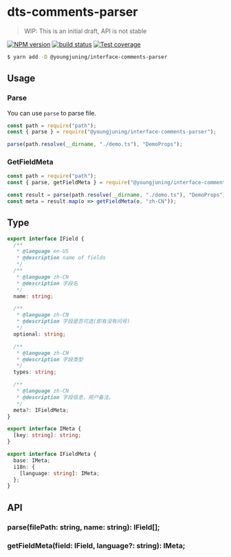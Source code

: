 # dts-comments-parser

> WIP: This is an initial draft, API is not stable

[![NPM version][npm-image]][npm-url]
[![build status][travis-image]][travis-url]
[![Test coverage][codecov-image]][codecov-url]

[npm-image]: https://img.shields.io/npm/v/@youngjuning/interface-comments-parser.svg?style=flat-square
[npm-url]: https://npmjs.org/package/@youngjuning/interface-comments-parser
[travis-image]: https://img.shields.io/travis/youngjuning/interface-comments-parser.svg?style=flat-square
[travis-url]: https://travis-ci.org/youngjuning/interface-comments-parser
[codecov-image]: https://codecov.io/gh/youngjuning/interface-comments-parser/branch/master/graph/badge.svg
[codecov-url]: https://codecov.io/gh/youngjuning/interface-comments-parser

```bash
$ yarn add -D @youngjuning/interface-comments-parser
```

## Usage

### Parse

You can use `parse` to parse file.

```js
const path = require("path");
const { parse } = require("@youngjuning/interface-comments-parser");

parse(path.resolve(__dirname, "./demo.ts"), "DemoProps");
```

### GetFieldMeta

```js
const path = require("path");
const { parse, getFieldMeta } = require("@youngjuning/interface-comments-parser");

const result = parse(path.resolve(__dirname, "./demo.ts"), "DemoProps");
const meta = result.map(o => getFieldMeta(o, "zh-CN"));
```

## Type

```typescript
export interface IField {
  /**
   * @language en-US
   * @description name of fields
   */
  /**
   * @language zh-CN
   * @description 字段名
   */
  name: string;

  /**
   * @language zh-CN
   * @description 字段是否可选(即有没有问号)
   */
  optional: string;

  /**
   * @language zh-CN
   * @description 字段类型
   */
  types: string;

  /**
   * @language zh-CN
   * @description 字段信息，用户备注。
   */
  meta?: IFieldMeta;
}

export interface IMeta {
  [key: string]: string;
}

export interface IFieldMeta {
  base: IMeta;
  i18n: {
    [language: string]: IMeta;
  };
}
```

## API

### parse(filePath: string, name: string): IField[];

### getFieldMeta(field: IField, language?: string): IMeta;
